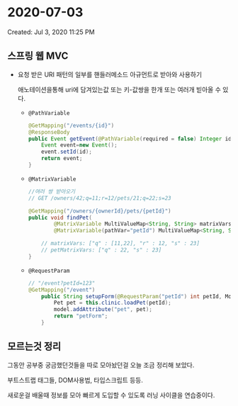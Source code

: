 # 2020-07-03

Created: Jul 3, 2020 11:25 PM

## 스프링 웹 MVC

- 요청 받은 URI 패턴의 일부를 핸들러메소드 아규먼트로 받아와 사용하기

    애노테이션을통해 uri에 담겨있는값 또는 키-값쌍을 한개 또는 여러개 빋아올 수 있다.

    - `@PathVariable`

        ```java
        @GetMapping("/events/{id}")
        @ResponseBody
        public Event getEvent(@PathVariable(required = false) Integer id){
            Event event=new Event();
            event.setId(id);
            return event;
        }
        ```

    - `@MatrixVariable`

        ```java
        //여러 쌍 받아오기
        // GET /owners/42;q=11;r=12/pets/21;q=22;s=23

        @GetMapping("/owners/{ownerId}/pets/{petId}")
        public void findPet(
                @MatrixVariable MultiValueMap<String, String> matrixVars,
                @MatrixVariable(pathVar="petId") MultiValueMap<String, String> petMatrixVars) {

            // matrixVars: ["q" : [11,22], "r" : 12, "s" : 23]
            // petMatrixVars: ["q" : 22, "s" : 23]
        }
        ```

    - `@RequestParam`

        ```java
        // "/event?petId=123"
        @GetMapping("/event")
            public String setupForm(@RequestParam("petId") int petId, Model model) { 
                Pet pet = this.clinic.loadPet(petId);
                model.addAttribute("pet", pet);
                return "petForm";
            }
        ```

## 모르는것 정리

그동안 공부중 궁금했던것들을 따로 모아놨던걸 오늘 조금 정리해 보았다.

부트스트랩  태그들, DOM사용법, 타입스크립트 등등.

새로운걸 배울때 정보를 모아 빠르게 도입할 수 있도록 러닝 사이클을 연습중이다.